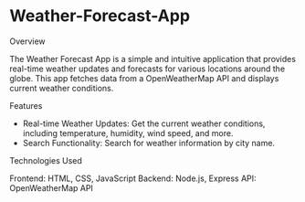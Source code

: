 # Weather-Forecast-App

Overview

The Weather Forecast App is a simple and intuitive application that provides real-time weather updates and forecasts for various locations around the globe. This app fetches data from a OpenWeatherMap API and displays current weather conditions.

Features

* Real-time Weather Updates: Get the current weather conditions, including temperature, humidity, wind speed, and more.
* Search Functionality: Search for weather information by city name.

Technologies Used

Frontend: HTML, CSS, JavaScript
Backend: Node.js, Express
API: OpenWeatherMap API

